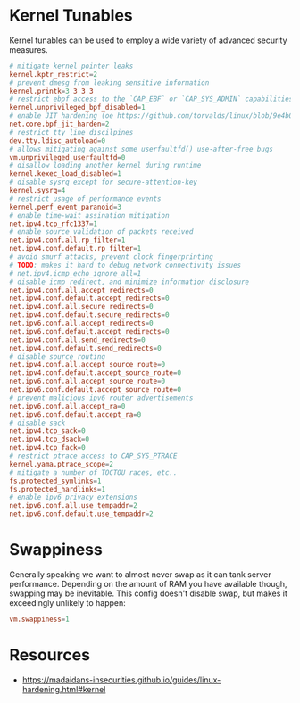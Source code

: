 # Kernel Tunables

Kernel tunables can be used to employ a wide variety of advanced security measures. 

```conf
# mitigate kernel pointer leaks
kernel.kptr_restrict=2
# prevent dmesg from leaking sensitive information
kernel.printk=3 3 3 3
# restrict ebpf access to the `CAP_EBF` or `CAP_SYS_ADMIN` capabilities
kernel.unprivileged_bpf_disabled=1
# enable JIT hardening (oe https://github.com/torvalds/linux/blob/9e4b0d55d84a66dbfede56890501dc96e696059c/include/linux/filter.h#L1039-L1070)
net.core.bpf_jit_harden=2
# restrict tty line discilpines
dev.tty.ldisc_autoload=0
# allows mitigating against some userfaultfd() use-after-free bugs
vm.unprivileged_userfaultfd=0
# disallow loading another kernel during runtime
kernel.kexec_load_disabled=1
# disable sysrq except for secure-attention-key
kernel.sysrq=4
# restrict usage of performance events
kernel.perf_event_paranoid=3
# enable time-wait assination mitigation
net.ipv4.tcp_rfc1337=1
# enable source validation of packets received
net.ipv4.conf.all.rp_filter=1
net.ipv4.conf.default.rp_filter=1
# avoid smurf attacks, prevent clock fingerprinting
# TODO: makes it hard to debug network connectivity issues
# net.ipv4.icmp_echo_ignore_all=1
# disable icmp redirect, and minimize information disclosure
net.ipv4.conf.all.accept_redirects=0
net.ipv4.conf.default.accept_redirects=0
net.ipv4.conf.all.secure_redirects=0
net.ipv4.conf.default.secure_redirects=0
net.ipv6.conf.all.accept_redirects=0
net.ipv6.conf.default.accept_redirects=0
net.ipv4.conf.all.send_redirects=0
net.ipv4.conf.default.send_redirects=0
# disable source routing
net.ipv4.conf.all.accept_source_route=0
net.ipv4.conf.default.accept_source_route=0
net.ipv6.conf.all.accept_source_route=0
net.ipv6.conf.default.accept_source_route=0
# prevent malicious ipv6 router advertisements
net.ipv6.conf.all.accept_ra=0
net.ipv6.conf.default.accept_ra=0
# disable sack
net.ipv4.tcp_sack=0
net.ipv4.tcp_dsack=0
net.ipv4.tcp_fack=0
# restrict ptrace access to CAP_SYS_PTRACE
kernel.yama.ptrace_scope=2
# mitigate a number of TOCTOU races, etc..
fs.protected_symlinks=1
fs.protected_hardlinks=1
# enable ipv6 privacy extensions
net.ipv6.conf.all.use_tempaddr=2
net.ipv6.conf.default.use_tempaddr=2
```
# Swappiness

Generally speaking we want to almost never swap as it can tank server performance. Depending on the amount of RAM you have available though, swapping may be inevitable. This config doesn't disable swap, but makes it exceedingly unlikely to happen:

```conf
vm.swappiness=1
```

# Resources

* https://madaidans-insecurities.github.io/guides/linux-hardening.html#kernel